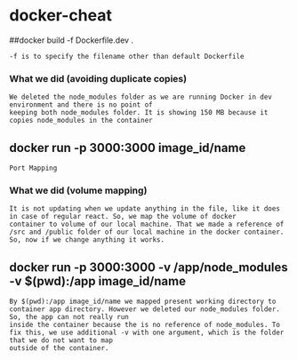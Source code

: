 # docker-cheat

##docker build -f Dockerfile.dev .

```
-f is to specify the filename other than default Dockerfile
```

### What we did (avoiding duplicate copies)
```
We deleted the node_modules folder as we are running Docker in dev environment and there is no point of
keeping both node_modules folder. It is showing 150 MB because it copies node_modules in the container
```


## docker run -p 3000:3000 image_id/name
```
Port Mapping
```


### What we did (volume mapping)
```
It is not updating when we update anything in the file, like it does in case of regular react. So, we map the volume of docker
container to volume of our local machine. That we made a reference of /src and /public folder of our local machine in the docker container.
So, now if we change anything it works.  
```

## docker run -p 3000:3000 -v /app/node_modules -v $(pwd):/app image_id/name
```
By $(pwd):/app image_id/name we mapped present working directory to container app directory. However we deleted our node_modules folder. So, the app can not really run
inside the container because the is no reference of node_modules. To fix this, we use additional -v with one argument, which is the folder that we do not want to map
outside of the container.    
```
